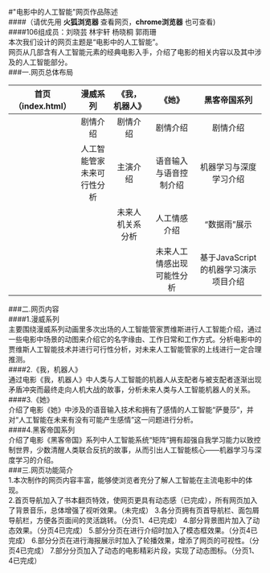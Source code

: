 #"电影中的人工智能"网页作品陈述   
####（请优先用 **火狐浏览器** 查看网页，**chrome浏览器** 也可查看)   
####106组成员：刘晓芸 林宇轩 杨晓桐 郭雨珊   
本次我们设计的网页主题是“电影中的人工智能”。    
网页从几部含有人工智能元素的经典电影入手，介绍了电影的相关内容以及其中涉及的人工智能部分。   
###一.网页总体布局   

|首页（index.html）|漫威系列|《我，机器人》|《她》|黑客帝国系列|
|:--------------:|:-----:|:----------:|:---:|:--------:|
| |剧情介绍|剧情介绍|剧情介绍|剧情介绍|
| |人工智能管家未来可行性分析|主演介绍|语音输入与语音控制介绍|机器学习与深度学习介绍|
| | |未来人机关系分析|人工情感介绍|“数据雨”展示|
| | | |未来人工情感出现可能性分析|基于JavaScript的机器学习演示项目介绍|    
###二.网页内容    
####1.漫威系列    
主要围绕漫威系列动画里多次出场的人工智能管家贾维斯进行人工智能介绍，通过一些电影中场景的动图来介绍它的名字缘由、工作日常和工作方式。分析电影中的贾维斯人工智能技术并进行可行性分析，对未来人工智能管家的上线进行一定合理推测。    
####2.《我，机器人》    
通过电影《我，机器人》中人类与人工智能的机器人从支配者与被支配者逐渐出现矛盾冲突而最终走向人机大战的故事，分析未来人类与人工智能机器人的关系。    
####3.《她》    
介绍了电影《她》中涉及的语音输入技术和拥有了感情的人工智能“萨曼莎”，并对“人工智能在未来有没有可能产生感情”这一问题进行分析。    
####4.黑客帝国系列    
介绍了电影《黑客帝国》系列中人工智能系统“矩阵”拥有超强自我学习能力以致控制世界，少数清醒人类联合反抗的故事，从而引出人工智能核心——机器学习与深度学习的介绍。    
###三.网页功能简介    
1.本次制作的网页内容丰富，能够使浏览者充分了解人工智能在主流电影中的体现。    
2.首页导航加入了书本翻页特效，使网页更具有动态感（已完成），所有网页加入了背景音乐，总体增强了视听效果。（未完成）
3.各分页拥有页首导航栏、面包屑导航栏，方便各页面间的灵活跳转。（分页1、4已完成）
4.部分背景图片加入了动态效果。（分页4已完成）
5.部分分页在进行介绍时加入了模态框效果。（分页4已完成）
6.部分分页在进行海报展示时加入了轮播效果，增添了网页的可视性。（分页4已完成）
7.部分分页加入了动态的电影精彩片段，实现了动态图标。（分页1、4已完成）

